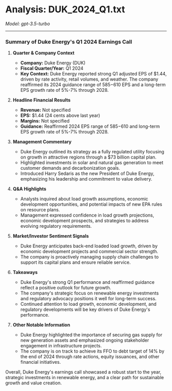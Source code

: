 # Analysis: DUK_2024_Q1.txt

*Model: gpt-3.5-turbo*

---

### Summary of Duke Energy's Q1 2024 Earnings Call

1. **Quarter & Company Context**
   - **Company:** Duke Energy (DUK)
   - **Fiscal Quarter/Year:** Q1 2024
   - **Key Context:** Duke Energy reported strong Q1 adjusted EPS of $1.44, driven by rate activity, retail volumes, and weather. The company reaffirmed its 2024 guidance range of $585-$610 EPS and a long-term EPS growth rate of 5%-7% through 2028.

2. **Headline Financial Results**
   - **Revenue:** Not specified
   - **EPS:** $1.44 (24 cents above last year)
   - **Margins:** Not specified
   - **Guidance:** Reaffirmed 2024 EPS range of $585-$610 and long-term EPS growth rate of 5%-7% through 2028.

3. **Management Commentary**
   - Duke Energy outlined its strategy as a fully regulated utility focusing on growth in attractive regions through a $73 billion capital plan.
   - Highlighted investments in solar and natural gas generation to meet customer demands and decarbonization goals.
   - Introduced Harry Sedaris as the new President of Duke Energy, emphasizing his leadership and commitment to value delivery.

4. **Q&A Highlights**
   - Analysts inquired about load growth assumptions, economic development opportunities, and potential impacts of new EPA rules on resource plans.
   - Management expressed confidence in load growth projections, economic development prospects, and strategies to address evolving regulatory requirements.

5. **Market/Investor Sentiment Signals**
   - Duke Energy anticipates back-end loaded load growth, driven by economic development projects and commercial sector strength.
   - The company is proactively managing supply chain challenges to support its capital plans and ensure reliable service.

6. **Takeaways**
   - Duke Energy's strong Q1 performance and reaffirmed guidance reflect a positive outlook for future growth.
   - The company's strategic focus on renewable energy investments and regulatory advocacy positions it well for long-term success.
   - Continued attention to load growth, economic development, and regulatory developments will be key drivers of Duke Energy's performance.

7. **Other Notable Information**
   - Duke Energy highlighted the importance of securing gas supply for new generation assets and emphasized ongoing stakeholder engagement in infrastructure projects.
   - The company is on track to achieve its FFO to debt target of 14% by the end of 2024 through rate actions, equity issuances, and other financial initiatives.

Overall, Duke Energy's earnings call showcased a robust start to the year, strategic investments in renewable energy, and a clear path for sustainable growth and value creation.